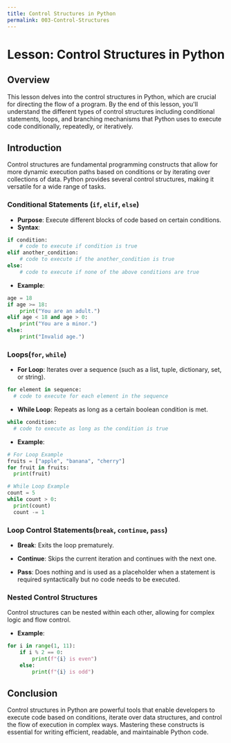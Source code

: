 ```yaml
---
title: Control Structures in Python
permalink: 003-Control-Structures
---
```


# Lesson: Control Structures in Python

## Overview
This lesson delves into the control structures in Python, which are crucial for directing the flow of a program. By the end of this lesson, you'll understand the different types of control structures including conditional statements, loops, and branching mechanisms that Python uses to execute code conditionally, repeatedly, or iteratively.

## Introduction

Control structures are fundamental programming constructs that allow for more dynamic execution paths based on conditions or by iterating over collections of data. Python provides several control structures, making it versatile for a wide range of tasks.

### Conditional Statements (`if`, `elif`, `else`)

- **Purpose**: Execute different blocks of code based on certain conditions.
- **Syntax**:

```python
if condition:
    # code to execute if condition is true
elif another_condition:
    # code to execute if the another_condition is true
else:
    # code to execute if none of the above conditions are true
```

- **Example**:

```python
age = 18
if age >= 18:
    print("You are an adult.")
elif age < 18 and age > 0:
    print("You are a minor.")
else:
    print("Invalid age.")
```

### Loops(`for`, `while`)

- **For Loop**: Iterates over a sequence (such as a list, tuple, dictionary, set, or string).

```python
for element in sequence:
  # code to execute for each element in the sequence
```

- **While Loop**: Repeats as long as a certain boolean condition is met.

```python
while condition:
  # code to execute as long as the condition is true
```

- **Example**:

```python
# For Loop Example
fruits = ["apple", "banana", "cherry"]
for fruit in fruits:
  print(fruit)

# While Loop Example
count = 5
while count > 0:
  print(count)
  count -= 1
```

### Loop Control Statements(`break`, `continue`, `pass`)

- **Break**: Exits the loop prematurely.

- **Continue**: Skips the current iteration and continues with the next one.

- **Pass**: Does nothing and is used as a placeholder when a statement is required syntactically but no code needs to be executed.

### Nested Control Structures

Control structures can be nested within each other, allowing for complex logic and flow control.

- **Example**:

```python
for i in range(1, 11):
    if i % 2 == 0:
        print(f"{i} is even")
    else:
        print(f"{i} is odd")
```

## Conclusion

Control structures in Python are powerful tools that enable developers to execute code based on conditions, iterate over data structures, and control the flow of execution in complex ways. Mastering these constructs is essential for writing efficient, readable, and maintainable Python code.
